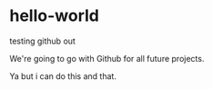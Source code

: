 # hello-world
testing github out

We're going to go with Github for all future projects.

Ya but i can do this and that.
